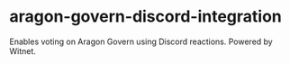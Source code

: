 # aragon-govern-discord-integration
Enables voting on Aragon Govern using Discord reactions. Powered by Witnet. 

